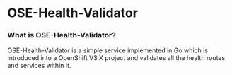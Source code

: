 OSE-Health-Validator
======

### What is OSE-Health-Validator?

OSE-Health-Validator is a simple service implemented in Go which is introduced into a OpenShift V3.X project and validates all the health routes and services within it.
